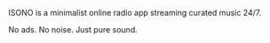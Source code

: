 ISONO is a minimalist online radio app streaming curated music 24/7.

No ads. No noise. Just pure sound.
